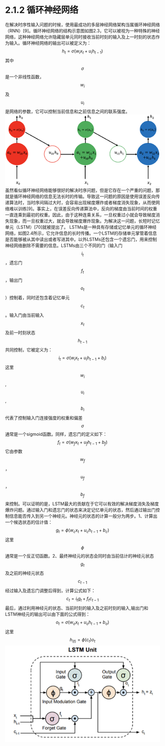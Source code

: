 # 2.1.2 循环神经网络
在解决时序性输入问题的时候，使用最成功的多层神经网络架构当属循环神经网络（RNN）[9]。循环神经网络的结构示意图如图2.3，它可以被视为一种特殊的神经网络，这种神经网络允许隐藏层单元同时接收当前时刻的输入及上一时刻的状态作为输入。循环神经网络的输出可以被定义为：
$$
h_{t}=\sigma\left(w_{i}x_{t}+u_{i}h_{t-1}\right)\tag {2.4}
$$
其中$$\sigma$$是一个非线性函数，$$w_{i}$$及$$u_{i}$$是网络的参数，它可以控制当前信息和之前信息之间的联系强度。
![](/assets/rnn.png)
虽然看似循环神经网络能够很好的解决时序问题，但是它存在一个严重的问题，那就是循环神经网络的信息无法长时的传输。导致这一问题的原因是使用误差反向传递算法时，当时序间隔过大时，会容易出现梯度爆炸或者梯度消失现象，从而使网络难以训练[9]。事实上，在误差反向传递算法中，反向的梯度由当前时间的权重一直连乘到最初的权重。因此，由于这种连乘关系，一旦权重过小就会导致梯度消失现象，而一旦权重过大，就会导致梯度爆炸现象。为解决这一问题，长短时记忆单元（LSTM）[70]就被提出了。
LSTMs是一种具有存储或记忆单元的循环神经网络，如图2.4所示，它允许信息的长时传播。一个LSTM的存储单元掌管着信息是否能够被从其中读出或者写进其中。以外LSTMs还包含一个遗忘门，用来控制神经网络删除不需要的信息。LSTMs由三个不同的门（输入门$$i_{t}$$，遗忘门$$f_{t}$$，输出门$$o_{t}$$）控制着，同时还包含着记忆单元$$c_{t}$$。输入门由当前输入$$x_{t}$$及前一时刻状态$$h_{t-1}$$共同控制，它被定义为：
$$
i_{t}=\sigma\left(w_{i}x_{t}+u_{i}h_{t-1}+b_{i}\right)\tag {2.5}
$$
这里$$w_{i}$$,$$u_{i}$$,$$b_{i}$$代表了控制输入门连接强度的权重和偏差$$\sigma$$通常是一个sigmoid函数。同样，遗忘门的定义如下：
$$
f_{t}=\sigma\left(w_{f}x_{t}+u_{f}h_{t-1}+b_{f}\right)\tag {2.6}
$$
它由参数$$w_{f}$$，$$u_{f}$$，$$b_{f}$$来控制。可以证明的是，LSTM最大的贡献在于它可以有效的解决梯度消失及梯度爆炸问题。通过输入门和遗忘门的状态来决定记忆单元的状态，然后通过输出门控制信息能否传入到另一个神经元。神经元的状态的计算一般分为两步。1、计算出一个候选状态的估计值：
$$
g_{t}=\phi\left(w_{c}x_{t}+u_{c}h_{t-1}+b_{c}\right)\tag {2.7}
$$
这里$$\phi$$通常是一个反正切函数。2、最终神经元的状态会同时由当前估计的神经元状态$$g_{t}$$及之前的神经元状态$$c_{t-1}$$经过输入及遗忘门调整后得到，计算公式如下：
$$
c_{t}=i_{t}g_{t}+f_{t}c_{t-1}\tag {2.8}
$$
最后，通过利用神经元的状态、当前时刻的输入及之前时刻的输入,输出门和LSTM神经元的输出可以由下面的公式得到：
$$
o_{t}=\sigma\left(w_{o}x_{t}+u_{o}h_{t-1}+b_{o}\right)\tag {2.9}
$$
这里
$$
h_(t)=\phi\left(c_{t}\right)o_{t}\tag {2.10}
$$
![](/assets/lstm.png)